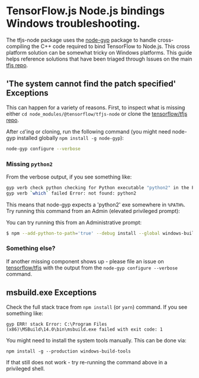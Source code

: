 # TensorFlow.js Node.js bindings Windows troubleshooting.

The tfjs-node package uses the [node-gyp](https://github.com/nodejs/node-gyp) package to handle cross-compiling the C++ code required to bind TensorFlow to Node.js. This cross platform solution can be somewhat tricky on Windows platforms. This guide helps reference solutions that have been triaged through Issues on the main [tfjs repo](https://github.com/tensorflow/tfjs).


## 'The system cannot find the patch specified' Exceptions

This can happen for a variety of reasons. First, to inspect what is missing either `cd node_modules/@tensorflow/tfjs-node` or clone the [tensorflow/tfjs repo](https://github.com/tensorflow/tfjs).

After `cd`'ing or cloning, run the following command (you might need node-gyp installed globally `npm install -g node-gyp`):

```sh
node-gyp configure --verbose
```

### Missing `python2`

From the verbose output, if you see something like:

```sh
gyp verb check python checking for Python executable "python2" in the PATH
gyp verb `which` failed Error: not found: python2
```

This means that node-gyp expects a 'python2' exe somewhere in `%PATH%`. Try running this command from an Admin (elevated privileged prompt):

You can try running this from an Administrative prompt:

```sh
$ npm --add-python-to-path='true' --debug install --global windows-build-tools
```

### Something else?

If another missing component shows up - please file an issue on [tensorflow/tfjs](https://github.com/tensorflow/tfjs/issues/new) with the output from the `node-gyp configure --verbose` command.

## msbuild.exe Exceptions

Check the full stack trace from `npm install` (or `yarn`) command. If you see something like:

```
gyp ERR! stack Error: C:\Program Files (x86)\MSBuild\14.0\bin\msbuild.exe failed with exit code: 1
```

You might need to install the system tools manually. This can be done via:

```
npm install -g --production windows-build-tools
```

If that still does not work - try re-running the command above in a privileged shell.
